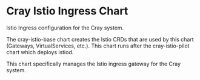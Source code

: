 # Cray Istio Ingress Chart

Istio Ingress configuration for the Cray system.

The cray-istio-base chart creates the Istio CRDs that
are used by this chart (Gateways, VirtualServices, etc.).
This chart runs after the cray-istio-pilot chart which deploys istiod.

This chart specifically manages the Istio ingress gateway for the Cray system.
